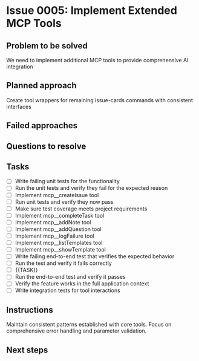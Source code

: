 # Issue 0005: Implement Extended MCP Tools

## Problem to be solved
We need to implement additional MCP tools to provide comprehensive AI integration

## Planned approach
Create tool wrappers for remaining issue-cards commands with consistent interfaces

## Failed approaches


## Questions to resolve


## Tasks
- [ ] Write failing unit tests for the functionality
- [ ] Run the unit tests and verify they fail for the expected reason
- [ ] Implement mcp__createIssue tool
- [ ] Run unit tests and verify they now pass
- [ ] Make sure test coverage meets project requirements
- [ ] Implement mcp__completeTask tool
- [ ] Implement mcp__addNote tool
- [ ] Implement mcp__addQuestion tool
- [ ] Implement mcp__logFailure tool
- [ ] Implement mcp__listTemplates tool
- [ ] Implement mcp__showTemplate tool
- [ ] Write failing end-to-end test that verifies the expected behavior
- [ ] Run the test and verify it fails correctly
- [ ] {{TASK}}
- [ ] Run the end-to-end test and verify it passes
- [ ] Verify the feature works in the full application context
- [ ] Write integration tests for tool interactions

## Instructions
Maintain consistent patterns established with core tools. Focus on comprehensive error handling and parameter validation.

## Next steps

